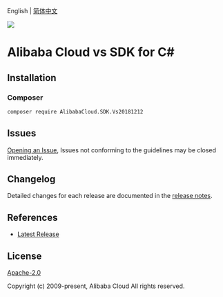 English | [简体中文](README-CN.md)

![](https://aliyunsdk-pages.alicdn.com/icons/AlibabaCloud.svg)

# Alibaba Cloud vs SDK for C#

## Installation

### Composer

```bash
composer require AlibabaCloud.SDK.Vs20181212
```

## Issues

[Opening an Issue](https://github.com/aliyun/alibabacloud-csharp-sdk/issues/new), Issues not conforming to the guidelines may be closed immediately.

## Changelog

Detailed changes for each release are documented in the [release notes](./ChangeLog.md).

## References

* [Latest Release](https://github.com/aliyun/alibabacloud-csharp-sdk/)

## License

[Apache-2.0](http://www.apache.org/licenses/LICENSE-2.0)

Copyright (c) 2009-present, Alibaba Cloud All rights reserved.
